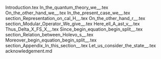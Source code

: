 Introduction.tex
In_the_quantum_theory_we__.tex
On_the_other_hand_we__.tex
In_the_present_case_we__.tex
section_Representation_on_cal_H__.tex
On_the_other_hand_r__.tex
section_Modular_Operator_We_give__.tex
Here_ell_A_ast_v__.tex
Thus_Delta_X_FS_X__.tex
Since_begin_equation_begin_split__.tex
section_Relation_between_Holevo_s__.tex
Moreover_begin_equation_begin_split__.tex
section_Appendix_In_this_section__.tex
Let_us_consider_the_state__.tex
acknowledgement.md
